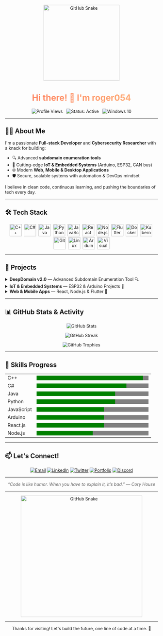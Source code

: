 <!--
  README for roger054 GitHub Profile
  Enhanced version with animations, badges, skill bars, and cool styling.
-->

<p align="center">
  <img src="https://raw.githubusercontent.com/roger054/roger054/main/assets/github-snake.svg" width="250" alt="GitHub Snake" />
</p>

<h1 align="center" style="background: linear-gradient(90deg, #ff7e5f, #feb47b); -webkit-background-clip: text; color: transparent;">
  Hi there! 👋 I'm <b>roger054</b>
</h1>

<p align="center">
  <img src="https://komarev.com/ghpvc/?username=roger054&color=brightgreen&style=flat-square" alt="Profile Views" />
  &nbsp;
  <img src="https://img.shields.io/badge/Status-Active-brightgreen?style=flat-square&logo=github" alt="Status: Active" />
  &nbsp;
  <img src="https://img.shields.io/badge/OS-Windows%2010-blue?style=flat-square&logo=windows" alt="Windows 10" />
</p>

---

## 👨‍💻 About Me

I'm a passionate **Full-stack Developer** and **Cybersecurity Researcher** with a knack for building:

- 🔍 Advanced **subdomain enumeration tools**  
- 📡 Cutting-edge **IoT & Embedded Systems** (Arduino, ESP32, CAN bus)  
- 🌐 Modern **Web, Mobile & Desktop Applications**  
- 🛡️ Secure, scalable systems with automation & DevOps mindset  

I believe in clean code, continuous learning, and pushing the boundaries of tech every day.

---

## 🛠️ Tech Stack

<p align="center">
  <img alt="C++" src="https://cdn.jsdelivr.net/gh/devicons/devicon/icons/cplusplus/cplusplus-original.svg" width="40" />&nbsp;
  <img alt="C#" src="https://cdn.jsdelivr.net/gh/devicons/devicon/icons/csharp/csharp-original.svg" width="40" />&nbsp;
  <img alt="Java" src="https://cdn.jsdelivr.net/gh/devicons/devicon/icons/java/java-original.svg" width="40" />&nbsp;
  <img alt="Python" src="https://cdn.jsdelivr.net/gh/devicons/devicon/icons/python/python-original.svg" width="40" />&nbsp;
  <img alt="JavaScript" src="https://cdn.jsdelivr.net/gh/devicons/devicon/icons/javascript/javascript-original.svg" width="40" />&nbsp;
  <img alt="React" src="https://cdn.jsdelivr.net/gh/devicons/devicon/icons/react/react-original.svg" width="40" />&nbsp;
  <img alt="Node.js" src="https://cdn.jsdelivr.net/gh/devicons/devicon/icons/nodejs/nodejs-original.svg" width="40" />&nbsp;
  <img alt="Flutter" src="https://cdn.jsdelivr.net/gh/devicons/devicon/icons/flutter/flutter-original.svg" width="40" />&nbsp;
  <img alt="Docker" src="https://cdn.jsdelivr.net/gh/devicons/devicon/icons/docker/docker-original.svg" width="40" />&nbsp;
  <img alt="Kubernetes" src="https://cdn.jsdelivr.net/gh/devicons/devicon/icons/kubernetes/kubernetes-plain.svg" width="40" />&nbsp;
  <img alt="Git" src="https://cdn.jsdelivr.net/gh/devicons/devicon/icons/git/git-original.svg" width="40" />&nbsp;
  <img alt="Linux" src="https://cdn.jsdelivr.net/gh/devicons/devicon/icons/linux/linux-original.svg" width="40" />&nbsp;
  <img alt="Arduino" src="https://cdn.jsdelivr.net/gh/devicons/devicon/icons/arduino/arduino-original.svg" width="40" />&nbsp;
  <img alt="Visual Studio" src="https://cdn.jsdelivr.net/gh/devicons/devicon/icons/visualstudio/visualstudio-plain.svg" width="40" />
</p>

---

## 🚀 Projects

<details>
<summary><b>DeepDomain v2.0</b> — Advanced Subdomain Enumeration Tool 🔍</summary>

- DNS brute force, certificate transparency, HTTP fingerprinting, API integration  
- Open source, MIT licensed  
- [Explore Repo](https://github.com/roger054/DeepDomain)  
</details>

<details>
<summary><b>IoT & Embedded Systems</b> — ESP32 & Arduino Projects 📡</summary>

- CAN bus integration, sensor networks, home automation  
- Smart device prototyping & secure communication  
</details>

<details>
<summary><b>Web & Mobile Apps</b> — React, Node.js & Flutter 📱</summary>

- Full-stack applications with clean UI/UX  
- Cross-platform mobile apps with Flutter  
</details>

---

## 📊 GitHub Stats & Activity

<p align="center">
  <img src="https://github-readme-stats.vercel.app/api?username=roger054&show_icons=true&theme=radical&count_private=true" alt="GitHub Stats" />
</p>

<p align="center">
  <img src="https://github-readme-streak-stats.herokuapp.com/?user=roger054&theme=radical" alt="GitHub Streak" />
</p>

<p align="center">
  <img src="https://github-profile-trophy.vercel.app/?username=roger054&theme=radical&no-bg=true&margin-w=15" alt="GitHub Trophies" />
</p>

---

## 💪 Skills Progress

<table width="100%" cellpadding="0" cellspacing="0" border="0">
  <tbody>
    <tr>
      <td width="20%">C++</td>
      <td width="80%">
        <progress max="100" value="95" style="width: 100%; height: 15px; border-radius: 8px; background-color: #eee;">
          95%
        </progress>
      </td>
    </tr>
    <tr>
      <td>C#</td>
      <td>
        <progress max="100" value="80" style="width: 100%; height: 15px; border-radius: 8px; background-color: #eee;">
          80%
        </progress>
      </td>
    </tr>
    <tr>
      <td>Java</td>
      <td>
        <progress max="100" value="70" style="width: 100%; height: 15px; border-radius: 8px; background-color: #eee;">
          70%
        </progress>
      </td>
    </tr>
    <tr>
      <td>Python</td>
      <td>
        <progress max="100" value="70" style="width: 100%; height: 15px; border-radius: 8px; background-color: #eee;">
          70%
        </progress>
      </td>
    </tr>
    <tr>
      <td>JavaScript</td>
      <td>
        <progress max="100" value="60" style="width: 100%; height: 15px; border-radius: 8px; background-color: #eee;">
          60%
        </progress>
      </td>
    </tr>
    <tr>
      <td>Arduino</td>
      <td>
        <progress max="100" value="60" style="width: 100%; height: 15px; border-radius: 8px; background-color: #eee;">
          60%
        </progress>
      </td>
    </tr>
    <tr>
      <td>React.js</td>
      <td>
        <progress max="100" value="60" style="width: 100%; height: 15px; border-radius: 8px; background-color: #eee;">
          60%
        </progress>
      </td>
    </tr>
    <tr>
      <td>Node.js</td>
      <td>
        <progress max="100" value="50" style="width: 100%; height: 15px; border-radius: 8px; background-color: #eee;">
          50%
        </progress>
      </td>
    </tr>
  </tbody>
</table>

---

## 📫 Let's Connect!

<p align="center">
  <a href="mailto:your-email@example.com" target="_blank" rel="noopener"><img alt="Email" src="https://img.shields.io/badge/Email-D14836?style=for-the-badge&logo=gmail&logoColor=white" /></a>
  <a href="https://linkedin.com/in/roger054" target="_blank" rel="noopener"><img alt="LinkedIn" src="https://img.shields.io/badge/LinkedIn-0A66C2?style=for-the-badge&logo=linkedin&logoColor=white" /></a>
  <a href="https://twitter.com/roger054" target="_blank" rel="noopener"><img alt="Twitter" src="https://img.shields.io/badge/Twitter-1DA1F2?style=for-the-badge&logo=twitter&logoColor=white" /></a>
  <a href="https://roger054.github.io/portfolio" target="_blank" rel="noopener"><img alt="Portfolio" src="https://img.shields.io/badge/Portfolio-333?style=for-the-badge&logo=github&logoColor=white" /></a>
  <a href="https://discord.gg/yourdiscord" target="_blank" rel="noopener"><img alt="Discord" src="https://img.shields.io/badge/Discord-7289DA?style=for-the-badge&logo=discord&logoColor=white" /></a>
</p>

---

<p align="center" style="font-style: italic; color: #666;">
  “Code is like humor. When you have to explain it, it’s bad.” — Cory House
</p>

---

<p align="center">
  <img src="https://raw.githubusercontent.com/roger054/roger054/main/assets/github-snake.svg" width="400" alt="GitHub Snake" />
</p>

---

<p align="center">
  Thanks for visiting! Let's build the future, one line of code at a time. 🚀
</p>
